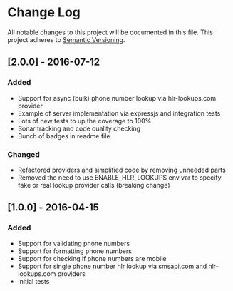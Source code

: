 # Change Log
All notable changes to this project will be documented in this file.
This project adheres to [Semantic Versioning](http://semver.org/).

## [2.0.0] - 2016-07-12
### Added
- Support for async (bulk) phone number lookup via hlr-lookups.com provider
- Example of server implementation via expressjs and integration tests
- Lots of new tests to up the coverage to 100%
- Sonar tracking and code quality checking
- Bunch of badges in readme file

### Changed
- Refactored providers and simplified code by removing unneeded parts
- Removed the need to use ENABLE_HLR_LOOKUPS env var to specify fake or real lookup provider calls (breaking change)

## [1.0.0] - 2016-04-15
### Added
- Support for validating phone numbers
- Support for formatting phone numbers
- Support for checking if phone numbers are mobile
- Support for single phone number hlr lookup via smsapi.com and hlr-lookups.com providers
- Initial tests
